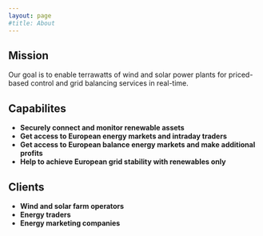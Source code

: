 ```yaml
---
layout: page
#title: About
---
```


## Mission

Our goal is to enable terrawatts of wind and solar power plants for priced-based control and grid balancing services in real-time.

## Capabilites

* **Securely connect and monitor renewable assets**
* **Get access to European energy markets and intraday traders**
* **Get access to European balance energy markets and make additional profits**
* **Help to achieve European grid stability with renewables only**

## Clients

* **Wind and solar farm operators**
* **Energy traders**
* **Energy marketing companies**